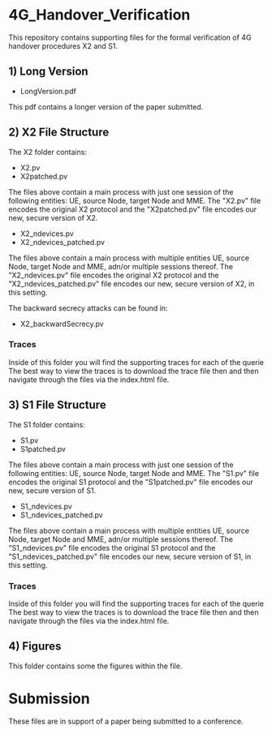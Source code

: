 # 4G_Handover_Verification

This repository contains supporting files for the formal verification of 4G handover procedures X2 and S1. 

## 1) Long Version

- LongVersion.pdf

This pdf contains a longer version of the paper submitted.

## 2) X2 File Structure

The X2 folder contains:

- X2.pv
- X2patched.pv

The files above contain a main process with just one session of the following entities: UE, source Node, target Node and MME. The "X2.pv" file encodes the original X2 protocol and the "X2patched.pv" file encodes our new, secure version of X2.

- X2_ndevices.pv
- X2_ndevices_patched.pv

The files above contain a main process with multiple entities UE, source Node, target Node and MME, adn/or multiple sessions thereof. The "X2_ndevices.pv" file encodes the original X2 protocol and the "X2_ndevices_patched.pv" file encodes our new, secure version of X2, in this setting.

The backward secrecy attacks can be found in:

- X2_backwardSecrecy.pv

### Traces

Inside of this folder you will find the supporting traces for each of the querie
The best way to view the traces is to download the trace file then and then
navigate through the files via the index.html file.

## 3) S1 File Structure

The S1 folder contains:

- S1.pv
- S1patched.pv

The files above contain a main process with just one session of the following entities: UE, source Node, target Node and MME. The "S1.pv" file encodes the original S1 protocol and the "S1patched.pv" file encodes our new, secure version of S1.

- S1_ndevices.pv
- S1_ndevices_patched.pv

The files above contain a main process with multiple entities UE, source Node, target Node and MME, adn/or multiple sessions thereof. The "S1_ndevices.pv" file encodes the original S1 protocol and the "S1_ndevices_patched.pv" file encodes our new, secure version of S1, in this setting.

### Traces

Inside of this folder you will find the supporting traces for each of the querie
The best way to view the traces is to download the trace file then and then
navigate through the files via the index.html file.

## 4) Figures

This folder contains some the figures within the file.

# Submission

These files are in support of a paper being submitted to a conference.